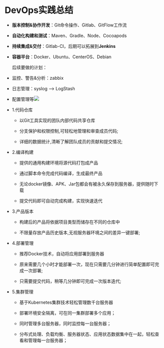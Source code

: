 # DevOps实践总结

* **版本控制&协作开发**：Git命令操作、Gitlab、GitFlow工作流

* **自动化构建和测试**：Maven、Gradle、Node、Cocoapods

* **持续集成&交付**：Gitlab-CI，后期可以拓展到**Jenkins**

* **容器平台**：Docker、Ubuntu、CenterOS、Debian

  后续要做的计划：

* 监控、警告&分析：zabbix

* 日志管理：syslog —&gt; LogStash

* 配置管理等![](https://ws3.sinaimg.cn/large/006tNc79ly1fjj3mmpqhvj31kw0zkatq.jpg)

* 1.代码仓库

  * 以Git工具实现的团队内部代码共享仓库

  * 分支保护和权限控制,可轻松地管理和审查成员代码;

  * 详细的数据统计,清晰了解团队成员的贡献和提交情况;

* 2.编译构建

  * 提供的通用构建环境将源代码打包成产品

  * 通过脚本命令完成代码编译，生成最终产品

  * 无论docker镜像、APK、Jar包都会有被永久保存到服务器，提供随时下载

  * 提交代码即可自动完成构建，实现快速迭代

* 3.产品版本

  * 构建后的产品将依据项目类型而储存在不同的仓库中

  * 不限量存放产品历史版本,无视服务器环境之间的差异一键部署;

* 4.部署管理

  * 推荐Docker技术，自动将应用部署到服务器

  * 原来需要几个小时才能部署一次，现在只需要几分钟进行简单配置即可完成一次部署;

  * 只需要提交代码，稍等几分钟即可完成一次版本迭代;

* 5.集群管理

  * 基于Kubernetes集群技术轻松管理数千台服务器

  * 部署环境安全隔离，可在同一集群部署多个应用；

  * 同时管理多台服务器，同时监控每一台服务器；

  * 分布式处理、负载均衡、服务器状态、应用状态数据集中在一起，轻松查看和管理每一台服务器；



